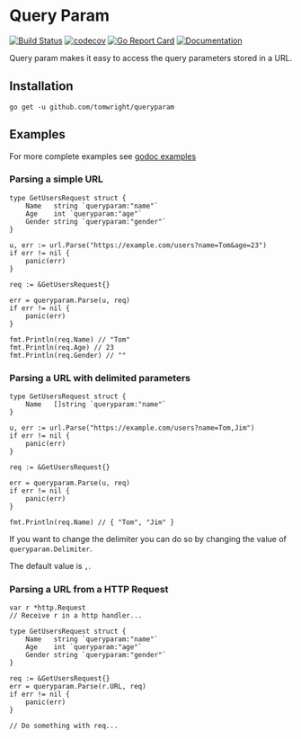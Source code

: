 # Query Param

[![Build Status](https://travis-ci.org/TomWright/queryparam.svg?branch=master)](https://travis-ci.org/TomWright/queryparam)
[![codecov](https://codecov.io/gh/TomWright/queryparam/branch/master/graph/badge.svg)](https://codecov.io/gh/TomWright/queryparam)
[![Go Report Card](https://goreportcard.com/badge/github.com/TomWright/queryparam)](https://goreportcard.com/report/github.com/TomWright/queryparam)
[![Documentation](https://godoc.org/github.com/TomWright/queryparam?status.svg)](https://godoc.org/github.com/TomWright/queryparam)

Query param makes it easy to access the query parameters stored in a URL.

## Installation

```
go get -u github.com/tomwright/queryparam
```

## Examples

For more complete examples see [godoc examples](https://godoc.org/github.com/TomWright/queryparam#example-Parse)

### Parsing a simple URL
```
type GetUsersRequest struct {
	Name   string `queryparam:"name"`
	Age    int `queryparam:"age"`
	Gender string `queryparam:"gender"`
}

u, err := url.Parse("https://example.com/users?name=Tom&age=23")
if err != nil {
    panic(err)
}

req := &GetUsersRequest{}

err = queryparam.Parse(u, req)
if err != nil {
    panic(err)
}

fmt.Println(req.Name) // "Tom"
fmt.Println(req.Age) // 23
fmt.Println(req.Gender) // ""
```

### Parsing a URL with delimited parameters
```
type GetUsersRequest struct {
	Name   []string `queryparam:"name"`
}

u, err := url.Parse("https://example.com/users?name=Tom,Jim")
if err != nil {
    panic(err)
}

req := &GetUsersRequest{}

err = queryparam.Parse(u, req)
if err != nil {
    panic(err)
}

fmt.Println(req.Name) // { "Tom", "Jim" }
```

If you want to change the delimiter you can do so by changing the value of `queryparam.Delimiter`.

The default value is `,`.

### Parsing a URL from a HTTP Request
```
var r *http.Request
// Receive r in a http handler...

type GetUsersRequest struct {
	Name   string `queryparam:"name"`
	Age    int `queryparam:"age"`
	Gender string `queryparam:"gender"`
}

req := &GetUsersRequest{}
err = queryparam.Parse(r.URL, req)
if err != nil {
    panic(err)
}

// Do something with req...
```